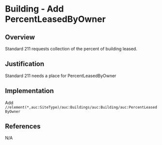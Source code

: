 # Building - Add PercentLeasedByOwner

## Overview

Standard 211 requests collection of the percent of building leased.

## Justification

Standard 211 needs a place for PercentLeasedByOwner

## Implementation

Add `//element(*,auc:SiteType)/auc:Buildings/auc:Building/auc:PercentLeasedByOwner`

## References

N/A
